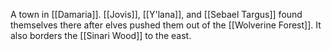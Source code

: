 A town in [[Damaria]]. [[Jovis]], [[Y'lana]], and [[Sebael Targus]] found themselves there after elves pushed them out of the [[Wolverine Forest]]. It also borders the [[Sinari Wood]] to the east.